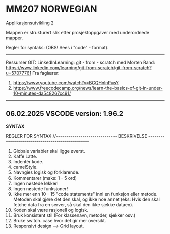 # MM207 NORWEGIAN 
Applikasjonsutvikling 2 

Mappen er strukturert slik etter prosjektoppgaver med underordnede mapper. 

Regler for syntaks: 
(OBS! Sees i "code" - format).

---
Ressurser GIT:
LinkedInLearning: git - from - scratch med Morten Rand: 
https://www.linkedin.com/learning/git-from-scratch/git-from-scratch?u=57077761
Fra faglærer:
1. https://www.youtube.com/watch?v=BCQHnlnPusY
2. https://www.freecodecamp.org/news/learn-the-basics-of-git-in-under-10-minutes-da548267cc91/

---
06.02.2025
VSCODE version: 1.96.2
---

**SYNTAX**

REGLER FOR SYNTAX
//------------------------------ BESKRIVELSE -------------------------------------------------

1. Globale variabler skal ligge øverst.
2. Kaffe Latte.
3. Indentér kode.
4. camelStyle.
5. Navngies logisk og forklarende.
6. Kommentarer (maks: 1 - 5 ord)
7. Ingen nøstede løkker!
8. Ingen nøstede funksjoner!
9. Ikke mer enn 10 - 15 "code statements" inni en funksjon eller metode. Metoden skal gjøre det den skal, og ikke noe annet (eks: Hvis den skal fetche data fra en server, så skal den ikke sjekke dataen).
10. Koden skal være rasjonell og logisk.
11. Bruk konsistent stil (For klassenavn, metoder, sjekker osv.)
12. Bruke switch..case hvor det gir mer oversikt. 
13. Responsivt design --> Grid layout.
